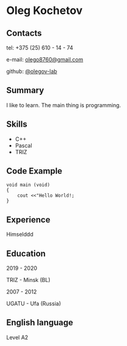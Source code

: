 # Oleg Kochetov

## Contacts

tel: +375 (25) 610 - 14 - 74

e-mail: [olego8760@gmail.com](https://olego8760@.gmail.com)

github: [@olegov-lab](https://github.com/olegov-lab)

## Summary

I like to learn. The main thing is programming.

## Skills

- C++
- Pascal
- TRIZ

## Code Example

```
void main (void)
{
    cout <<"Hello World!;
}

```

## Experience

Himselddd

## Education

2019 - 2020

TRIZ - Minsk (BL)

2007 - 2012

UGATU - Ufa (Russia)

## English language

Level A2
